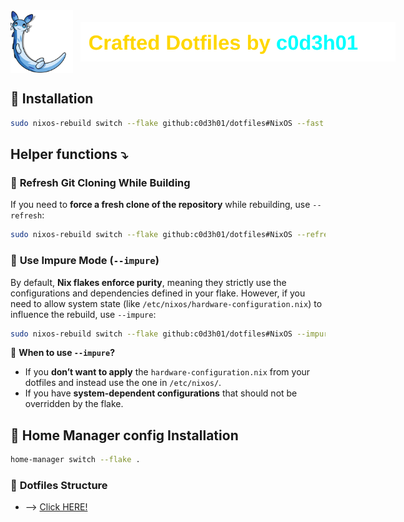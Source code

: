 <div style="display: flex; align-items: center;">
    <img src="assets/chillet.png" height="100"/>
    <img src="assets/glow-text.svg" alt="Crafted Dotfiles by c0d3h01" style="margin-left: 12px;"/>
</div>

## 📂 **Installation**
```bash
sudo nixos-rebuild switch --flake github:c0d3h01/dotfiles#NixOS --fast
```

## **Helper functions ⤵**

### 🔄 **Refresh Git Cloning While Building**
If you need to **force a fresh clone of the repository** while rebuilding, use `--refresh`:
```bash
sudo nixos-rebuild switch --flake github:c0d3h01/dotfiles#NixOS --refresh
```

### 🚀 **Use Impure Mode (`--impure`)**
By default, **Nix flakes enforce purity**, meaning they strictly use the configurations and dependencies defined in your flake. However, if you need to allow system state (like `/etc/nixos/hardware-configuration.nix`) to influence the rebuild, use `--impure`:
```bash
sudo nixos-rebuild switch --flake github:c0d3h01/dotfiles#NixOS --impure
```
🔹 **When to use `--impure`?**  
- If you **don’t want to apply** the `hardware-configuration.nix` from your dotfiles and instead use the one in `/etc/nixos/`.  
- If you have **system-dependent configurations** that should not be overridden by the flake.  

## 📂 **Home Manager config Installation**
```bash
home-manager switch --flake .
```

### 📁 **Dotfiles Structure**
- ⟶ [Click HERE!](https://github.com/c0d3h01/dotfiles/blob/main/structure.md)
